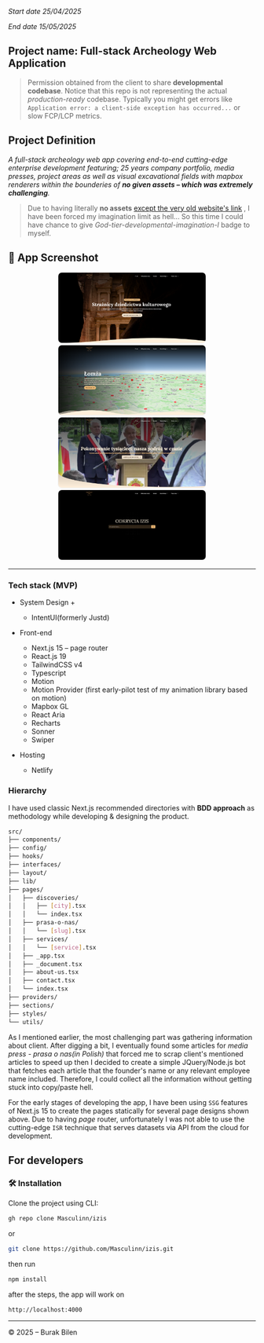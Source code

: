 _Start date 25/04/2025_
<br />

_End date 15/05/2025_

## **Project name: Full-stack Archeology Web Application**

> Permission obtained from the client to share **developmental codebase**. Notice that this repo is not representing the actual _production-ready_ codebase. Typically you might get errors like `Application error: a client-side exception has occurred...` or slow FCP/LCP metrics.

## Project Definition

_A full-stack archeology web app covering end-to-end cutting-edge enterprise development featuring; 25 years company portfolio, media presses, project areas as well as visual excavational fields with mapbox renderers within the bounderies of **no given assets – which was extremely challenging**._

> Due to having literally **no assets** [except the very old website's link](http://izisarcheo.com.pl/index) , I have been forced my imagination limit as hell... So this time I could have chance to give _God-tier-developmental-imagination-I_ badge to myself.

## 📱 App Screenshot

<div align="center">
  <img src="/public/assets/app_screenshot.png" alt="App Screenshot 1" width="300" style="border-radius: 8px; border: 1px solid #eee;">
</div>

<div align="center">
  <img src="/public/assets/app-screenshot-4.png" alt="App Screenshot 3" width="300" style="border-radius: 8px; border: 1px solid #eee;">
</div>

<div align="center">
  <img src="/public/assets/app_screenshot-2.png" alt="App Screenshot 2" width="300" style="border-radius: 8px; border: 1px solid #eee;">
</div>

<div align="center">
  <img src="/public/assets/app_screenshot-3.png" alt="App Screenshot 3" width="300" style="border-radius: 8px; border: 1px solid #eee;">
</div>

---

### Tech stack (MVP)

- System Design +

  - IntentUI(formerly Justd)

- Front-end

  - Next.js 15 – page router
  - React.js 19
  - TailwindCSS v4
  - Typescript
  - Motion
  - Motion Provider (first early-pilot test of my animation library based on motion)
  - Mapbox GL
  - React Aria
  - Recharts
  - Sonner
  - Swiper

- Hosting
  - Netlify

### Hierarchy

I have used classic Next.js recommended directories with **BDD approach** as methodology while developing & designing the product.

```bash
src/
├── components/
├── config/
├── hooks/
├── interfaces/
├── layout/
├── lib/
├── pages/
│   ├── discoveries/
│   │   ├── [city].tsx
│   │   └── index.tsx
│   ├── prasa-o-nas/
│   │   └── [slug].tsx
│   ├── services/
│   │   └── [service].tsx
│   ├── _app.tsx
│   ├── _document.tsx
│   ├── about-us.tsx
│   ├── contact.tsx
│   └── index.tsx
├── providers/
├── sections/
├── styles/
└── utils/
```

As I mentioned earlier, the most challenging part was gathering information about client. After digging a bit, I eventually found some articles for _media press - prasa o nas(in Polish)_ that forced me to scrap client's mentioned articles to speed up then I decided to create a simple JQuery/Node.js bot that fetches each article that the founder's name or any relevant employee name included. Therefore, I could collect all the information without getting stuck into copy/paste hell.

For the early stages of developing the app, I have been using `SSG` features of Next.js 15 to create the pages statically for several page designs shown above. Due to having _page_ router, unfortunately I was not able to use the cutting-edge `ISR` technique that serves datasets via API from the cloud for development.

## For developers

### 🛠️ Installation

Clone the project using CLI:

```bash
gh repo clone Masculinn/izis
```

or

```bash
git clone https://github.com/Masculinn/izis.git
```

then run

```bash
npm install
```

after the steps, the app will work on

```bash
http://localhost:4000
```

---

© 2025 – Burak Bilen
